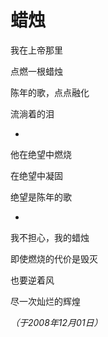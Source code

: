 # 蜡烛

我在上帝那里

点燃一根蜡烛

陈年的歌，点点融化

流淌着的泪

*

他在绝望中燃烧

在绝望中凝固

绝望是陈年的歌

*

我不担心，我的蜡烛

即使燃烧的代价是毁灭

也要逆着风

尽一次灿烂的辉煌

*（于2008年12月01日）*